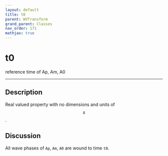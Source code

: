 ```yaml
---
layout: default
title: t0
parent: WVTransform
grand_parent: Classes
nav_order: 171
mathjax: true
---
```


#  t0

reference time of Ap, Am, A0


---

## Description
Real valued property with no dimensions and units of $$s$$.

## Discussion

All wave phases of `Ap`, `Am`, `A0` are wound to time `t0`. 

